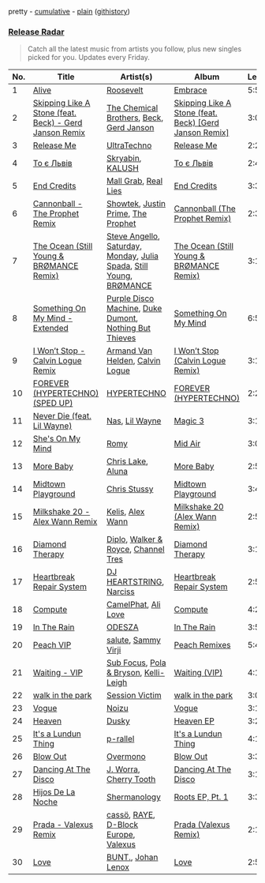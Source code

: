 pretty - [cumulative](/playlists/cumulative/Release%20Radar.md) - [plain](/playlists/plain/37i9dQZEVXbsudmxBFKW7G) ([githistory](https://github.githistory.xyz/vitokorn/spotify-playlist-archive/blob/master/playlists/plain/37i9dQZEVXbsudmxBFKW7G))

### [Release Radar](https://open.spotify.com/playlist/37i9dQZEVXbsudmxBFKW7G)

> Catch all the latest music from artists you follow, plus new singles picked for you. Updates every Friday.

| No. | Title | Artist(s) | Album | Length |
|---|---|---|---|---|
| 1 | [Alive](https://open.spotify.com/track/4HlpSIkW9hyeC15nHFp42P) | [Roosevelt](https://open.spotify.com/artist/4AQrqVz6BYwy29iMxcGtx7) | [Embrace](https://open.spotify.com/album/1JiflktVuDJ5OQkX6QFQRs) | 5:54 |
| 2 | [Skipping Like A Stone (feat. Beck) - Gerd Janson Remix](https://open.spotify.com/track/3qDaCdP9xU4wMoLYJCipyo) | [The Chemical Brothers](https://open.spotify.com/artist/1GhPHrq36VKCY3ucVaZCfo), [Beck](https://open.spotify.com/artist/3vbKDsSS70ZX9D2OcvbZmS), [Gerd Janson](https://open.spotify.com/artist/4jLpm91Tyk2TRgv43bMfZO) | [Skipping Like A Stone (feat. Beck) [Gerd Janson Remix]](https://open.spotify.com/album/1sTGjuVWoBksS49T9pOp4b) | 3:05 |
| 3 | [Release Me](https://open.spotify.com/track/27aIdhqtrB1FaTS8fQTJqy) | [UltraTechno](https://open.spotify.com/artist/0ZKQGB49AwsmJwfbryeodZ) | [Release Me](https://open.spotify.com/album/5BZK4kgxMLWg4UVYaQrPEv) | 2:24 |
| 4 | [То є Львів](https://open.spotify.com/track/4rkTvk2imvNKd5uLU7Srxx) | [Skryabin](https://open.spotify.com/artist/5RqIkHQnXRZlm1ozfSS1IO), [KALUSH](https://open.spotify.com/artist/46rVVJwHWNS7C7MaWXd842) | [То є Львів](https://open.spotify.com/album/0t4U9JphzAdafmrKdO6aAX) | 2:44 |
| 5 | [End Credits](https://open.spotify.com/track/68CGQIywWzqe7snQrEOb9j) | [Mall Grab](https://open.spotify.com/artist/7yF6JnFPDzgml2Ytkyl5D7), [Real Lies](https://open.spotify.com/artist/1jucBaHU995Lf7ViACscFu) | [End Credits](https://open.spotify.com/album/74DMWfGIXby2BD5fmVhOJ0) | 3:33 |
| 6 | [Cannonball - The Prophet Remix](https://open.spotify.com/track/53JfpBn5zgIah4JRQRisL7) | [Showtek](https://open.spotify.com/artist/3gk0OYeLFWYupGFRHqLSR7), [Justin Prime](https://open.spotify.com/artist/0TFdkHvlyUVl9zrb4seHxJ), [The Prophet](https://open.spotify.com/artist/2iRqqPkOyIvvb7qFZN1Onz) | [Cannonball (The Prophet Remix)](https://open.spotify.com/album/108AcWEbOHPYIc4MDIMJtg) | 2:39 |
| 7 | [The Ocean (Still Young & BRØMANCE Remix)](https://open.spotify.com/track/21IwThJ6FgJt0U9j4ss7NG) | [Steve Angello](https://open.spotify.com/artist/4FqPRilb0Ja0TKG3RS3y4s), [Saturday, Monday](https://open.spotify.com/artist/4ChtTBF8lU2YYsuoTrquYn), [Julia Spada](https://open.spotify.com/artist/0GtgBnMAiOhU6MebyAB0V2), [Still Young](https://open.spotify.com/artist/36OHRfWvgcTohhk0st9VC4), [BRØMANCE](https://open.spotify.com/artist/5svygegpStk22aX7000Wpa) | [The Ocean (Still Young & BRØMANCE Remix)](https://open.spotify.com/album/6Q0UbWcx7gbXN8T6k91fEm) | 3:11 |
| 8 | [Something On My Mind - Extended](https://open.spotify.com/track/1Bg76Mk7z9TtfcCqL6nFm9) | [Purple Disco Machine](https://open.spotify.com/artist/2WBJQGf1bT1kxuoqziH5g4), [Duke Dumont](https://open.spotify.com/artist/61lyPtntblHJvA7FMMhi7E), [Nothing But Thieves](https://open.spotify.com/artist/1kDGbuxWknIKx4FlgWxiSp) | [Something On My Mind](https://open.spotify.com/album/5AyWTcdwAu3M99F5Ji26IM) | 6:51 |
| 9 | [I Won’t Stop - Calvin Logue Remix](https://open.spotify.com/track/5ngqtg2o94sOswo5jjBKVQ) | [Armand Van Helden](https://open.spotify.com/artist/3cQA9WH8liZfeja1DxcDYE), [Calvin Logue](https://open.spotify.com/artist/6yMiYiZl198h7j4cZrp5lr) | [I Won’t Stop (Calvin Logue Remix)](https://open.spotify.com/album/3BgEXGlGekwLTmPPiCRJal) | 3:18 |
| 10 | [FOREVER (HYPERTECHNO) (SPED UP)](https://open.spotify.com/track/0l7fOqOf6n3MLmkdUXcR4V) | [HYPERTECHNO](https://open.spotify.com/artist/4YYOTpMoikKdYWWuTWjbqo) | [FOREVER (HYPERTECHNO)](https://open.spotify.com/album/1clPmrSIWmmArVVmg6QPgE) | 2:21 |
| 11 | [Never Die (feat. Lil Wayne)](https://open.spotify.com/track/5uTQKPRk3rfOOt97WIHf8f) | [Nas](https://open.spotify.com/artist/20qISvAhX20dpIbOOzGK3q), [Lil Wayne](https://open.spotify.com/artist/55Aa2cqylxrFIXC767Z865) | [Magic 3](https://open.spotify.com/album/1NLLTGSKTYOvlFKFtRXFGz) | 3:10 |
| 12 | [She's On My Mind](https://open.spotify.com/track/4heve4ydl1u6V3AD4moZq9) | [Romy](https://open.spotify.com/artist/3X2DdnmoANw8Rg8luHyZQb) | [Mid Air](https://open.spotify.com/album/7vQRJ5q9b0c4gKrsh9yIhE) | 3:01 |
| 13 | [More Baby](https://open.spotify.com/track/02QE4LsAj7DBjMRxolGE8a) | [Chris Lake](https://open.spotify.com/artist/5Igpc9iLZ3YGtKeYfSrrOE), [Aluna](https://open.spotify.com/artist/5ITI6SEoUZMIXXkzCfr4oE) | [More Baby](https://open.spotify.com/album/1Pei7Y5MNZQvfkDWds5EWa) | 2:55 |
| 14 | [Midtown Playground](https://open.spotify.com/track/22fEl4nzfgTqKi7ZYNXW3c) | [Chris Stussy](https://open.spotify.com/artist/3BxjasMelf9pKaE4f7Y0So) | [Midtown Playground](https://open.spotify.com/album/4wJmh4uUgDAAAyFdRMIE7K) | 3:42 |
| 15 | [Milkshake 20 - Alex Wann Remix](https://open.spotify.com/track/39jBAaaSlgM9UdZBSKDd6F) | [Kelis](https://open.spotify.com/artist/0IF46mUS8NXjgHabxk2MCM), [Alex Wann](https://open.spotify.com/artist/6PTNNcLg90Kkl89JcEwKhT) | [Milkshake 20 (Alex Wann Remix)](https://open.spotify.com/album/4B5VkayNwax1Z2ZDThsNt9) | 2:56 |
| 16 | [Diamond Therapy](https://open.spotify.com/track/5lSfq3EFWwD9yylL0zaqqj) | [Diplo](https://open.spotify.com/artist/5fMUXHkw8R8eOP2RNVYEZX), [Walker & Royce](https://open.spotify.com/artist/1lAwVq9MxNJkB0dEY6xNoV), [Channel Tres](https://open.spotify.com/artist/4cUkGQyhLFqKHBtL58HYVp) | [Diamond Therapy](https://open.spotify.com/album/72xjIhQnOwXZMvdtlYa3Ep) | 3:19 |
| 17 | [Heartbreak Repair System](https://open.spotify.com/track/2Vl7tpgcrVNT2FlAFs9oPm) | [DJ HEARTSTRING](https://open.spotify.com/artist/5tcwaJBUyEdxQxvieuQxU7), [Narciss](https://open.spotify.com/artist/7jEmLGxzh2RuOwdj96tlyL) | [Heartbreak Repair System](https://open.spotify.com/album/2kuCtLukAviIdRfqsYUfoV) | 2:50 |
| 18 | [Compute](https://open.spotify.com/track/5axUQpDvClfFgKTtFpnwNw) | [CamelPhat](https://open.spotify.com/artist/240wlM8vDrf6S4zCyzGj2W), [Ali Love](https://open.spotify.com/artist/5XJp0gYotUfFraS626GSge) | [Compute](https://open.spotify.com/album/3wrT2kx4jd6sxxPaOw4oxk) | 4:23 |
| 19 | [In The Rain](https://open.spotify.com/track/0fR8y0bMqFn0mDdZoksk7N) | [ODESZA](https://open.spotify.com/artist/21mKp7DqtSNHhCAU2ugvUw) | [In The Rain](https://open.spotify.com/album/1dKSdR7wJvaNwbB1cE0Mha) | 3:59 |
| 20 | [Peach VIP](https://open.spotify.com/track/35P8wQxbmltmHvawUxk6Uu) | [salute](https://open.spotify.com/artist/1np8xozf7ATJZDi9JX8Dx5), [Sammy Virji](https://open.spotify.com/artist/1GuqTQbuixFHD6eBkFwVcb) | [Peach Remixes](https://open.spotify.com/album/4bOaqD7xJbdO1QOSjszZ1g) | 5:45 |
| 21 | [Waiting - VIP](https://open.spotify.com/track/4bvZRlHlgBt5fgYbEqtlj0) | [Sub Focus](https://open.spotify.com/artist/0QaSiI5TLA4N7mcsdxShDO), [Pola & Bryson](https://open.spotify.com/artist/79PzyYqAyunWsVH4tY4vpr), [Kelli-Leigh](https://open.spotify.com/artist/0m6f0nNS9GEq41eIJ288ff) | [Waiting (VIP)](https://open.spotify.com/album/06jgxM51n1uKPRnV0pFHBm) | 4:13 |
| 22 | [walk in the park](https://open.spotify.com/track/5O3GznAgkjc07BtlE9Xq9r) | [Session Victim](https://open.spotify.com/artist/4Hl6TEQAFgH0XrZq4f8okX) | [walk in the park](https://open.spotify.com/album/3VkEwSXBTttuyUQNwICwIK) | 3:05 |
| 23 | [Vogue](https://open.spotify.com/track/3FrlcqYxS1A3W7pCGAHai6) | [Noizu](https://open.spotify.com/artist/3VRyybsQu0MDG0F2LBxnv7) | [Vogue](https://open.spotify.com/album/6vCW931VRazG6Y49nzAwJz) | 3:12 |
| 24 | [Heaven](https://open.spotify.com/track/4wJ6GzWqWebaKHXrKot0ju) | [Dusky](https://open.spotify.com/artist/5gqoUf9vKKv96b1c0GBKwu) | [Heaven EP](https://open.spotify.com/album/4qs2ZCcVu7eeKc82fqFsEr) | 3:20 |
| 25 | [It's a Lundun Thing](https://open.spotify.com/track/7qrMjn2fFd0b08q4HKea4k) | [p-rallel](https://open.spotify.com/artist/0YSI1Vwzd1u7wO7p3md4qD) | [It's a Lundun Thing](https://open.spotify.com/album/4YIpVmWXnt1FCF2p72fapK) | 4:11 |
| 26 | [Blow Out](https://open.spotify.com/track/5xWn1sBr3ZkFOSUrfp6Iz4) | [Overmono](https://open.spotify.com/artist/01PnN11ovfen6xUOHfNpn3) | [Blow Out](https://open.spotify.com/album/7CNhoiKG42kp3wZAmTP0r1) | 3:36 |
| 27 | [Dancing At The Disco](https://open.spotify.com/track/0nAYPzFbosQZ0a60zf88aN) | [J. Worra](https://open.spotify.com/artist/4q0N3EI67tVnAeeaXbNQIj), [Cherry Tooth](https://open.spotify.com/artist/3neju4j8u80IBvGawKA3dv) | [Dancing At The Disco](https://open.spotify.com/album/2zRVSA2HEm7bVR5R9EjJgt) | 3:14 |
| 28 | [Hijos De La Noche](https://open.spotify.com/track/1XgsBtX1glXMrclgp6JBb5) | [Shermanology](https://open.spotify.com/artist/4Siyzg8kWayQfPQsPSl6JI) | [Roots EP, Pt. 1](https://open.spotify.com/album/2WWgsiqIgoEURvWaYZaiK2) | 3:36 |
| 29 | [Prada - Valexus Remix](https://open.spotify.com/track/1hmI7H4W0ChPH6vfa9i2CQ) | [cassö](https://open.spotify.com/artist/5wCmhq5J2hPwL2r0eKurxn), [RAYE](https://open.spotify.com/artist/5KKpBU5eC2tJDzf0wmlRp2), [D-Block Europe](https://open.spotify.com/artist/5VadK1havLhK1OpKYsXv9y), [Valexus](https://open.spotify.com/artist/7bzKgx8PQw6TCVDSD43pc1) | [Prada (Valexus Remix)](https://open.spotify.com/album/1kmVDYAYMwrVavfO1PYC6q) | 2:15 |
| 30 | [Love](https://open.spotify.com/track/2JCFm7pOuEP0cItCq6t3bd) | [BUNT.](https://open.spotify.com/artist/2CpLIMBoE2ZzyY3ZBCRZ7j), [Johan Lenox](https://open.spotify.com/artist/1KuV6xtFnLPsneN3yBrjFj) | [Love](https://open.spotify.com/album/31UkJWhnRd88KsL0PiD4G2) | 2:50 |